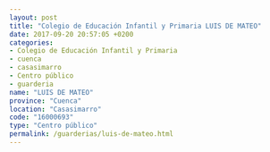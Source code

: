 ```yaml
---
layout: post
title: "Colegio de Educación Infantil y Primaria LUIS DE MATEO"
date: 2017-09-20 20:57:05 +0200
categories:
- Colegio de Educación Infantil y Primaria
- cuenca
- casasimarro
- Centro público
- guarderia
name: "LUIS DE MATEO"
province: "Cuenca"
location: "Casasimarro"
code: "16000693"
type: "Centro público"
permalink: /guarderias/luis-de-mateo.html
---
```

